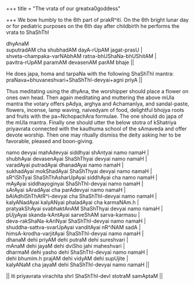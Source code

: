+++
title = "The vrata of our greatxa0goddess"

+++
We bow humbly to the 6th part of prakR^iti. On the 6th bright lunar day
or for pediatric purposes on the 6th day after childbirth he performs
the vrata to ShaShThI

dhyAnaM  
suputradAM cha shubhadAM dayA-rUpAM jagat-prasU |  
shveta-champaka-varNAbhAM ratna-bhUShaNa-bhUShitAM |  
pavitra-rUpAM paramAM devasenAM parAM bhaje ||

He does japa, homa and tarpaNa with the following ShaShThI mantra:  
praNava+bhuvaneshvari+ShaShThI-devyai+agni priyA ||

Thus meditating using the dhyAna, the worshipper should place a flower
on ones own head. Then again meditating and muttering the above mUla
mantra the votary offers pAdya, arghya and AchamanIya, and sandal-paste,
flowers, incense, lamp waving, naivedyam of food, delightful bhojya
roots and fruits with the pa\~NchopachAra formulae. The one should do
japa of the mUla mantra. Finally one should utter the below stotra of
kShatriya priyavrata connected with the kauthuma school of the sAmaveda
and offer devote worship. Then one may ritually dismiss the deity asking
her to be favorable, pleased and boon-giving.

namo devyai mahAdevyai siddhyai shAntyai namo namaH |  
shubhAyai devasenAyai ShaShThyai devyai namo namaH |  
varadAyai putradAyai dhanadAyai namo namaH |  
sukhadAyai mokShadAyai ShaShThyai devyai namo namaH |  
sR^iShTyai ShaShThAsharUpAyai siddhAyai cha namo namaH |  
mAyAyai siddhayoginyai ShaShThI-devyai namo namaH |  
sArAyai sAradAyai cha parAdevyai namo namaH |  
bAlAdhiShThAtR^i-devyai cha ShaShThI-devyai namo namaH |  
kalyANadAyai kalyANyai phaladAyai cha karmaNAm.h |  
pratyakShAyai svabhaktAnAM ShaShThyai devyai namo namaH |  
pUjyAyai skanda-kAntAyai sarveShAM sarva-karmasu |  
deva-rakShaNa-kAriNyai ShaShThI-devyai namo namaH |  
shuddha-sattva-svarUpAyai vanditAyai nR^iNAM sadA |  
himsA-krodha-varjitAyai ShaShThI-devyai namo namaH |  
dhanaM dehi priyAM dehi putraM dehi sureshvari |  
mAnaM dehi jayaM dehi dviSho jahi maheshvari |  
dharmaM dehi yasho dehi ShaShThI-devyai namo namaH |  
dehi bhumim.h prajAM dehi vidyAM dehi supUjite |  
kalyANaM cha jayaM dehi ShaShThI-devyai namo namaH ||

|| iti priyavrata virachita shrI ShaShThI-devI stotraM samAptaM ||`  `
